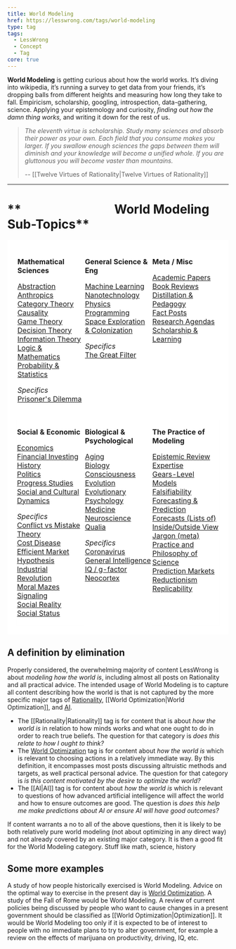 ```yaml
---
title: World Modeling
href: https://lesswrong.com/tags/world-modeling
type: tag
tags:
  - LessWrong
  - Concept
  - Tag
core: true
---
```


**World Modeling** is getting curious about how the world works. It’s diving into wikipedia, it’s running a survey to get data from your friends, it’s dropping balls from different heights and measuring how long they take to fall. Empiricism, scholarship, googling, introspection, data-gathering, science. Applying your epistemology and curiosity, *finding out how the damn thing works,* and writing it down for the rest of us.

> *The eleventh virtue is scholarship. Study many sciences and absorb their power as your own. Each field that you consume makes you larger. If you swallow enough sciences the gaps between them will diminish and your knowledge will become a unified whole. If you are gluttonous you will become vaster than mountains.*
> 
> \-\- [[Twelve Virtues of Rationality|Twelve Virtues of Rationality]]

* * *

**                                World Modeling Sub-Topics**
=============================================================

<table style="border-bottom:20px solid hsl(0, 0%, 100%);border-left:20px solid hsl(0, 0%, 100%);border-right:20px solid hsl(0, 0%, 100%);border-top:20px solid hsl(0, 0%, 100%)"><tbody><tr><td style="background-color:hsl(0,0%,100%);border-bottom:solid hsl(0, 0%, 100%);border-left:solid hsl(0, 0%, 100%);border-right:solid hsl(0, 0%, 100%);border-top:solid hsl(0, 0%, 100%);padding:0px;vertical-align:top;width:33.33%"><p><strong>Mathematical Sciences</strong></p><p><a href="http://www.lesswrong.com/tag/abstraction?showPostCount=true&amp;useTagName=true">Abstraction</a><br><a href="https://www.lesswrong.com/tag/anthropics?showPostCount=true&amp;useTagName=true">Anthropics</a><br><a href="http://www.lesswrong.com/tag/category-theory?showPostCount=true&amp;useTagName=true">Category Theory</a><br><a href="https://www.lesswrong.com/tag/causality?showPostCount=true&amp;useTagName=true">Causality</a><br><a href="https://www.lesswrong.com/tag/game-theory?showPostCount=true&amp;useTagName=true">Game Theory</a><br><a href="https://www.lesswrong.com/tag/decision-theory?showPostCount=true&amp;useTagName=true">Decision Theory</a><br><a href="http://www.lesswrong.com/tag/information-theory?showPostCount=true&amp;useTagName=true">Information Theory</a><br><a href="https://www.lesswrong.com/tag/logic-and-mathematics?showPostCount=true&amp;useTagName=true">Logic &amp; Mathematics</a><br><a href="https://www.lesswrong.com/tag/probability-and-statistics?showPostCount=true&amp;useTagName=false">Probability &amp; Statistics</a></p><p><i>Specifics</i><br><a href="http://www.lesswrong.com/tag/prisoner-s-dilemma?showPostCount=true&amp;useTagName=true">Prisoner's Dilemma</a><br>&nbsp;</p></td><td style="background-color:hsl(0,0%,100%);border-bottom:solid hsl(0, 0%, 100%);border-left:solid hsl(0, 0%, 100%);border-right:solid hsl(0, 0%, 100%);border-top:solid hsl(0, 0%, 100%);height:50%;padding:0px;vertical-align:top;width:33.33%"><p><strong>General Science &amp; Eng</strong></p><p><a href="https://www.lesswrong.com/tag/machine-learning?showPostCount=true&amp;useTagName=true">Machine Learning</a><br><a href="https://www.lesswrong.com/tag/nanotechnology?showPostCount=true&amp;useTagName=true">Nanotechnology</a><br><a href="https://www.lesswrong.com/tag/physics?showPostCount=true&amp;useTagName=true">Physics</a><br><a href="https://www.lesswrong.com/tag/programming?showPostCount=true&amp;useTagName=true">Programming</a><br><a href="http://www.lesswrong.com/tag/space-exploration-and-colonization?showPostCount=true&amp;useTagName=true">Space Exploration &amp; Colonization</a></p><p><i>Specifics</i><br><a href="https://www.lesswrong.com/tag/great-filter?showPostCount=true&amp;useTagName=true">The Great Filter</a></p></td><td style="background-color:hsl(0,0%,100%);border-bottom:solid hsl(0, 0%, 100%);border-left:solid hsl(0, 0%, 100%);border-right:solid hsl(0, 0%, 100%);border-top:solid hsl(0, 0%, 100%);padding:0px;vertical-align:top;width:33.33%"><p><strong>Meta / Misc</strong></p><p><a href="https://www.lesswrong.com/tag/academic-papers?showPostCount=true&amp;useTagName=true">Academic Papers</a><br><a href="https://www.lesswrong.com/tag/book-reviews?showPostCount=true&amp;useTagName=true">Book Reviews</a><br><a href="http://www.lesswrong.com/tag/distillation-and-pedagogy?showPostCount=true&amp;useTagName=true">Distillation &amp; Pedagogy</a><br><a href="https://www.lesswrong.com/tag/fact-posts?showPostCount=true&amp;useTagName=true">Fact Posts</a><br><a href="https://www.lesswrong.com/tag/research-agendas?showPostCount=true&amp;useTagName=true">Research Agendas</a><br><a href="https://www.lesswrong.com/tag/scholarship-and-learning?showPostCount=true&amp;useTagName=true">Scholarship &amp; Learning</a></p></td></tr><tr><td style="background-color:hsl(0,0%,100%);border-bottom:1px solid hsl(0, 0%, 100%);border-left:1px solid hsl(0, 0%, 100%);border-right:1px solid hsl(0, 0%, 100%);border-top:1px solid hsl(0, 0%, 100%);padding:0px;vertical-align:top"><p><strong>Social &amp; Economic</strong></p><p><a href="https://www.lesswrong.com/tag/economics?showPostCount=true&amp;useTagName=true">Economics</a><br><a href="https://www.lesswrong.com/tag/financial-investing?showPostCount=true&amp;useTagName=true">Financial Investing</a><br><a href="https://www.lesswrong.com/tag/history?showPostCount=true&amp;useTagName=true">History</a><br><a href="https://www.lesswrong.com/tag/politics?showPostCount=true&amp;useTagName=true">Politics</a><br><a href="https://www.lesswrong.com/tag/progress-studies?showPostCount=true&amp;useTagName=true">Progress Studies</a><br><a href="https://www.lesswrong.com/tag/social-and-cultural-dynamics?showPostCount=true&amp;useTagName=true">Social and Cultural Dynamics</a></p><p><i>Specifics</i><br><a href="https://www.lesswrong.com/tag/conflict-vs-mistake?showPostCount=true&amp;useTagName=true">Conflict vs Mistake Theory</a><br><a href="https://www.lesswrong.com/tag/cost-disease?showPostCount=true&amp;useTagName=true">Cost Disease</a><br><a href="https://www.lesswrong.com/tag/efficient-market-hypothesis?showPostCount=true&amp;useTagName=true">Efficient Market Hypothesis</a><br><a href="https://www.lesswrong.com/tag/industrial-revolution?showPostCount=true&amp;useTagName=true">Industrial Revolution</a><br><a href="https://www.lesswrong.com/tag/moral-mazes?showPostCount=true&amp;useTagName=true">Moral Mazes</a><br><a href="https://www.lesswrong.com/tag/signaling?showPostCount=true&amp;useTagName=true">Signaling</a><br><a href="https://www.lesswrong.com/tag/social-reality?showPostCount=true&amp;useTagName=true">Social Reality</a><br><a href="https://www.lesswrong.com/tag/social-status?showPostCount=true&amp;useTagName=true">Social Status</a></p></td><td style="background-color:hsl(0,0%,100%);border-bottom:solid hsl(0, 0%, 100%);border-left:solid hsl(0, 0%, 100%);border-right:solid hsl(0, 0%, 100%);border-top:solid hsl(0, 0%, 100%);height:25px;padding:0px;vertical-align:top"><p><strong>Biological &amp; Psychological</strong></p><p><a href="https://www.lesswrong.com/tag/aging?showPostCount=true&amp;useTagName=true">Aging</a><br><a href="https://www.lesswrong.com/tag/biology?showPostCount=true&amp;useTagName=true">Biology</a><br><a href="https://www.lesswrong.com/tag/consciousness?showPostCount=true&amp;useTagName=true">Consciousness</a><br><a href="https://www.lesswrong.com/tag/evolution?showPostCount=true&amp;useTagName=true">Evolution</a><br><a href="http://www.lesswrong.com/tag/evolutionary-psychology?showPostCount=true&amp;useTagName=true">Evolutionary Psychology</a><br><a href="https://www.lesswrong.com/tag/medicine?showPostCount=true&amp;useTagName=true">Medicine</a><br><a href="https://www.lesswrong.com/tag/neuroscience?showPostCount=true&amp;useTagName=true">Neuroscience</a><br><a href="https://www.lesswrong.com/tag/qualia?showPostCount=true&amp;useTagName=true">Qualia</a></p><p><i>Specifics</i><br><a href="https://www.lesswrong.com/tag/coronavirus?showPostCount=true&amp;useTagName=true">Coronavirus</a><br><a href="https://www.lesswrong.com/tag/general-intelligence?showPostCount=true&amp;useTagName=true">General Intelligence</a><br><a href="http://www.lesswrong.com/tag/iq-g-factor?showPostCount=true&amp;useTagName=true"><u>IQ / g-factor</u></a><br><a href="http://www.lesswrong.com/tag/neocortex?showPostCount=true&amp;useTagName=true">Neocortex</a></p></td><td style="background-color:hsl(0,0%,100%);border-bottom:1px solid hsl(0, 0%, 100%);border-left:1px solid hsl(0, 0%, 100%);border-right:1px solid hsl(0, 0%, 100%);border-top:1px solid hsl(0, 0%, 100%);padding:0px;vertical-align:top"><p><strong>The Practice of Modeling</strong></p><p><a href="https://www.lesswrong.com/tag/epistemic-review?showPostCount=true&amp;useTagName=true">Epistemic Review</a><br><a href="https://www.lesswrong.com/tag/expertise?showPostCount=true&amp;useTagName=true">Expertise</a><br><a href="https://www.lesswrong.com/tag/gears-level?showPostCount=true&amp;useTagName=true">Gears-Level Models</a><br><a href="http://www.lesswrong.com/tag/falsifiability?showPostCount=true&amp;useTagName=true">Falsifiability</a><br><a href="https://www.lesswrong.com/tag/forecasting-and-prediction?showPostCount=true&amp;useTagName=true">Forecasting &amp; Prediction</a><br><a href="https://www.lesswrong.com/tag/forecasts-lists-of?showPostCount=true&amp;useTagName=true">Forecasts (Lists of)</a><br><a href="http://www.lesswrong.com/tag/inside-outside-view?showPostCount=true&amp;useTagName=true">Inside/Outside View</a><br><a href="http://www.lesswrong.com/tag/jargon-meta?showPostCount=true&amp;useTagName=true">Jargon (meta)</a><br><a href="https://www.lesswrong.com/tag/practice-and-philosophy-of-science?showPostCount=true&amp;useTagName=true">Practice and Philosophy of Science</a><br><a href="https://www.lesswrong.com/tag/prediction-markets?showPostCount=true&amp;useTagName=true">Prediction Markets</a><br><a href="http://www.lesswrong.com/tag/reductionism?showPostCount=true&amp;useTagName=true">Reductionism</a><br><a href="https://www.lesswrong.com/tag/replicability?showPostCount=true&amp;useTagName=true">Replicability</a><br>&nbsp;</p></td></tr></tbody></table>

A definition by elimination
---------------------------

Properly considered, the overwhelming majority of content LessWrong is about *modeling how the world is*, including almost all posts on Rationality and all practical advice. The intended usage of World Modeling is to capture all content describing how the world is that is not captured by the more specific major tags of [Rationality](https://www.lesswrong.com/tag/rationality), [[World Optimization|World Optimization]], and [AI](https://www.lesswrong.com/tag/ai).

*   The [[Rationality|Rationality]] tag is for content that is about *how the world is* in relation to how minds works and what one ought to do in order to reach true beliefs. The question for that category is *does this relate to how I ought to think?*
*   The [World Optimization](https://www.lesswrong.com/tag/world-optimization) tag is for content about *how the world is* which is relevant to choosing actions in a relatively immediate way. By this definition, it encompasses most posts discussing altruistic methods and targets, as well practical personal advice. The question for that category is *is this content motivated by the desire to optimize the world?*
*   The [[AI|AI]] tag is for content about *how the world is* which is relevant to questions of how advanced artificial intelligence will affect the world and how to ensure outcomes are good. The question is *does this help me make predictions about AI or ensure AI will have good outcomes?*

If content warrants a no to all of the above questions, then it is likely to be both relatively pure world modeling (not about optimizing in any direct way) and not already covered by an existing major category. It is then a good fit for the World Modeling category. Stuff like math, science, history

Some more examples
------------------

A study of how people historically exercised is World Modeling. Advice on the optimal way to exercise in the present day is [World Optimization](https://www.lesswrong.com/tag/world-optimization). A study of the Fall of Rome would be World Modeling. A review of current policies being discussed by people who want to cause changes in a present government should be classified as [[World Optimization|Optimization]]. It would be World Modeling too only if it is expected to be of interest to people with no immediate plans to try to alter government, for example a review on the effects of marijuana on productivity, driving, IQ, etc.